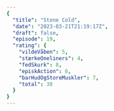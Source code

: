 ```yaml
---
{
  "title": "Stone Cold",
  "date": "2023-03-21T21:19:17Z",
  "draft": false,
  "episode": 19,
  "rating": {
    "vildeVåben": 5,
    "stærkeOneliners": 4,
    "fedSkurk": 8,
    "episkAction": 6,
    "barHudOgStoreMuskler": 7,
    "total": 30
  }
}
---
```


